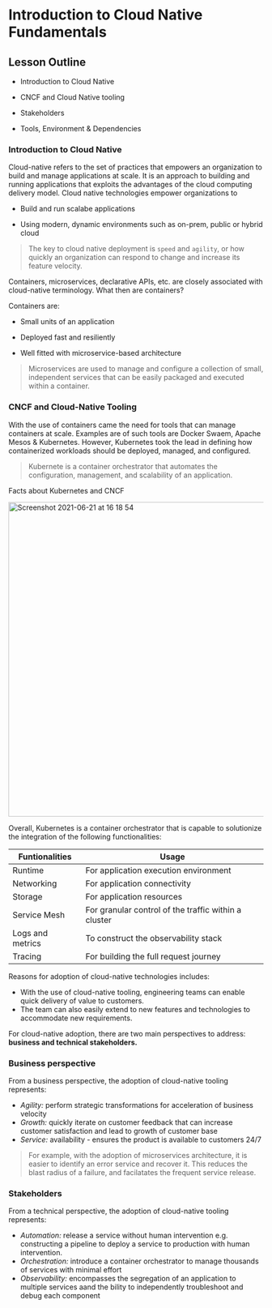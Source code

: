 # Introduction to Cloud Native Fundamentals

## Lesson Outline
- Introduction to Cloud Native
+ CNCF and Cloud Native tooling
* Stakeholders
- Tools, Environment & Dependencies

### Introduction to Cloud Native

Cloud-native refers to the set of practices that empowers an organization to build and manage applications at scale.  It is an approach to building and running applications that exploits the advantages of the cloud computing delivery model.
Cloud native technologies empower organizations to 
* Build and run scalabe applications
+ Using modern, dynamic environments such as on-prem, public or hybrid cloud

> The key to cloud native deployment is `speed` and `agility`, or how quickly an organization can respond to change and increase its feature velocity.

Containers, microservices, declarative APIs, etc. are closely associated with cloud-native terminology. What then are containers?

Containers are:
- Small units of an application
* Deployed fast and resiliently
- Well fitted with microservice-based architecture

> Microservices are used to manage and configure a collection of small, independent services that can be easily packaged and executed within a container.

### CNCF and Cloud-Native Tooling

With the use of containers came the need for tools that can manage containers at scale. Examples are of such tools are Docker Swaem, Apache Mesos & Kubernetes. However, Kubernetes took the lead in defining how containerized workloads should be deployed, managed, and configured.

> Kubernete is a container orchestrator that automates the configuration, management, and scalability of an application.

Facts about Kubernetes and CNCF

<img width="621" alt="Screenshot 2021-06-21 at 16 18 54" src="https://user-images.githubusercontent.com/68206315/122786970-c36f6f00-d2ac-11eb-8c87-214826f5014c.png">

Overall, Kubernetes is a container orchestrator that is capable to solutionize the integration of the following functionalities:

**Funtionalities** | **Usage**
--- | --- 
Runtime | For application execution environment
Networking | For application connectivity
Storage | For application resources
Service Mesh | For granular control of the traffic within a cluster
Logs and metrics | To construct the observability stack
Tracing | For building the full request journey

Reasons for adoption of cloud-native technologies includes:
* With the use of cloud-native tooling, engineering teams can enable quick delivery of value to customers.
* The team can also easily extend to new features and technologies to accommodate new requirements.

For cloud-native adoption, there are two main perspectives to address: **business and technical stakeholders.**

### Business perspective
From a business perspective, the adoption of cloud-native tooling represents:

* *Agility:* perform strategic transformations for acceleration of business velocity
* *Growth:* quickly iterate on customer feedback that can increase customer satisfaction and lead to growth of customer base
* *Service:* availability - ensures the product is available to customers 24/7

> For example, with the adoption of microservices architecture, it is easier to identify an error service and recover it. This reduces the blast radius of a failure, and facilatates the frequent service release.

### Stakeholders
From a technical perspective, the adoption of cloud-native tooling represents:

* *Automation:* release a service without human intervention e.g. constructing a pipeline to deploy a service to production with human intervention.
* *Orchestration:* introduce a container orchestrator to manage thousands of services with minimal effort
* *Observability:* encompasses the segregation of an application to multiple services aand the bility to independently troubleshoot and debug each component


